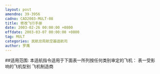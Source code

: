 ```yaml
---
layout: post
amendno: 39-3956
cadno: CAD2003-MULT-08
title: 修改飞行手册
date: 2003-02-26 00:00:00 +0800
effdate: 2003-03-07 00:00:00 +0800
tag: MULT
categories: 民航总局航空器适航司
author: 罗鹰
---
```


##适用范围:
本适航指令适用于下面表一所列按任何类别审定的飞机：
表一受影响的飞机型别
飞机制造商

